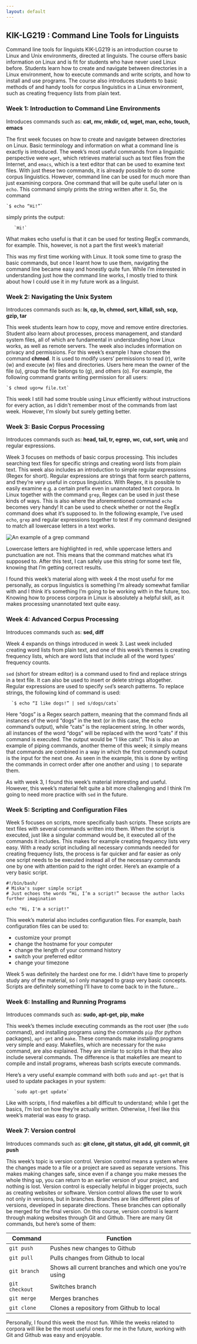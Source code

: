 ```yaml
---
layout: default
---
```

## KIK-LG219 : Command Line Tools for Linguists

Command line tools for linguists KIK-LG219 is an introduction course to Linux and Unix environments, directed at linguists. The course offers basic information on Linux and is fit for students who have never used Linux before. Students learn how to create and navigate between directories in a Linux environment, how to execute commands and write scripts, and how to install and use programs. The course also introduces students to basic methods of and handy tools for corpus linguistics in a Linux environment, such as creating frequency lists from plain text.


### Week 1: Introduction to Command Line Environments

Introduces commands such as: **cat, mv, mkdir, cd, wget, man, echo, touch, emacs**

The first week focuses on how to create and navigate between directories on Linux. Basic terminology and information on what a command line is exactly is introduced. The week’s most useful commands from a linguistic perspective were `wget`, which retrieves material such as text files from the Internet, and `emacs`, which is a text editor that can be used to examine text files. With just these two commands, it is already possible to do some corpus linguistics. However, command line can be used for much more than just examining corpora. One command that will be quite useful later on is `echo`. This command simply prints the string written after it. So, the command

    `$ echo “Hi!”`

simply prints the output:

       `Hi!`

What makes echo useful is that it can be used for testing RegEx commands, for example. This, however, is not a part the first week’s material!

This was my first time working with Linux. It took some time to grasp the basic commands, but once I learnt how to use them, navigating the command line became easy and honestly quite fun. While I’m interested in understanding just how the command line works, I mostly tried to think about how I could use it in my future work as a linguist.

### Week 2: Navigating the Unix System

Introduces commands such as: **ls, cp, ln, chmod, sort, killall, ssh, scp, gzip, tar**

This week students learn how to copy, move and remove entire directories. Student also learn about processes, process management, and standard system files, all of which are fundamental in understanding how Linux works, as well as remote servers. The week also includes information on privacy and permissions.
For this week’s example I have chosen the command **chmod**. It is used to modify users’ permissions to read (r), write (w) and execute (w) files and directories. Users here mean the owner of the file (u), group the file belongs to (g), and others (o). For example, the following command grants writing permission for all users:

    `$ chmod ugo+w file.txt`

This week I still had some trouble using Linux efficiently without instructions for every action, as I didn't remember most of the commands from last week. However, I'm slowly but surely getting better. 

### Week 3: Basic Corpus Processing

Introduces commands such as: **head, tail, tr, egrep, wc, cut, sort, uniq** and regular expressions.

Week 3 focuses on methods of basic corpus processing. This includes searching text files for specific strings and creating word lists from plain text. This week also includes an introduction to simple regular expressions (Regex for short). Regular expressions are strings that form search patterns, and they’re very useful in corpus linguistics. With Regex, it is possible to easily examine e.g. a certain prefix even in unannotated text corpora. In Linux together with the command `grep`, Regex can be used in just these kinds of ways. This is also where the aforementioned command `echo` becomes very handy! It can be used to check whether or not the RegEx command does what it’s supposed to. In the following example, I’ve used `echo`, `grep` and regular expressions together to test if my command designed to match all lowercase letters in a text works.

 ![An example of a grep command](https://i.imgur.com/37QV7Xx.png)

Lowercase letters are highlighted in red, while uppercase letters and punctuation are not. This means that the command matches what it’s supposed to. After this test, I can safely use this string for some text file, knowing that I’m getting correct results.

I found this week’s material along with week 4 the most useful for me personally, as corpus linguistics is something I’m already somewhat familiar with and I think it’s something I’m going to be working with in the future, too. Knowing how to process corpora in Linux is absolutely a helpful skill, as it makes processing unannotated text quite easy.


### Week 4: Advanced Corpus Processing

Introduces commands such as: **sed, diff**

Week 4 expands on things introduced in week 3. Last week included creating word lists from plain text, and one of this week’s themes is creating frequency lists, which are word lists that include all of the word types’ frequency counts.

`sed` (short for stream editor) is a command used to find and replace strings in a text file. It can also be used to insert or delete strings altogether. Regular expressions are used to specify `sed`’s search patterns. To replace strings, the following kind of command is used:

      `$ echo “I like dogs!” | sed s/dogs/cats`

Here “dogs” is a Regex search pattern, meaning that the command finds all instances of the word “dogs” in the text (or in this case, the echo command’s output), while “cats” is the replacement string. In other words, all instances of the word “dogs” will be replaced with the word “cats” if this command is executed. The output would be “I like cats!”. This is also an example of piping commands, another theme of this week; it simply means that commands are combined in a way in which the first command’s output is the input for the next one. As seen in the example, this is done by writing the commands in correct order after one another and using `|` to separate them.

As with week 3, I found this week’s material interesting and useful. However, this week’s material felt quite a bit more challenging and I think I’m going to need more practice with `sed` in the future.


### Week 5: Scripting and Configuration Files

Week 5 focuses on scripts, more specifically bash scripts. These scripts are text files with several commands written into them. When the script is executed, just like a singular command would be, it executed all of the commands it includes. This makes for example creating frequency lists very easy. With a ready script including all necessary commands needed for creating frequency lists, the process is far quicker and far easier as only one script needs to be executed instead all of the necessary commands one by one with attention paid to the right order. Here’s an example of a very basic script.

```
#!/bin/bash/
# Miska's super simple script
# Just echoes the words “Hi, I’m a script!” because the author lacks further imagination

echo "Hi, I'm a script!"
```

This week’s material also includes configuration files. For example, bash configuration files can be used to:
  * customize your prompt
  * change the hostname for your computer
  * change the length of your command history
  * switch your preferred editor
  * change your timezone

Week 5 was definitely the hardest one for me. I didn’t have time to properly study any of the material, so I only managed to grasp very basic concepts. Scripts are definitely something I’ll have to come back to in the future…


### Week 6: Installing and Running Programs

Introduces commands such as: **sudo, apt-get, pip, make**

This week’s themes include executing commands as the root user (the `sudo` command), and installing programs using the commands `pip` (for python packages), `apt-get` and `make`. These commands make installing programs very simple and easy. Makefiles, which are necessary for the `make` command, are also explained.
They are similar to scripts in that they also include several commands. The difference is that makefiles are meant to compile and install programs, whereas bash scripts execute commands.

Here’s a very useful example command with both `sudo` and `apt-get` that is used to update packages in your system: 

       `sudo apt-get update`

Like with scripts, I find makefiles a bit difficult to understand; while I get the basics, I’m lost on how they’re actually written. Otherwise, I feel like this week’s material was easy to grasp.


### Week 7: Version control

Introduces commands such as: **git clone, git status, git add, git commit, git push**

This week’s topic is version control. Version control means a system where the changes made to a file or a project are saved as separate versions. This makes making changes safe, since even if a change you make messes the whole thing up, you can return to an earlier version of your project, and nothing is lost. Version control is especially helpful in bigger projects, such as creating websites or software. Version control allows the user to work not only in versions, but in branches. Branches are like different piles of versions, developed in separate directions. These branches can optionally be merged for the final version. On this course, version control is learnt through making websites through Git and Github. There are many Git commands, but here’s some of them:

| Command        | Function                                              |
| ---------      | -------                                               |
| `git push`     | Pushes new changes to Github                          |
| `git pull`     | Pulls changes from Github to local                    |
| `git branch`   | Shows all current branches and which one you’re using |
| `git checkout` | Switches branch                                       |
| `git merge`    | Merges branches                                       |
| `git clone`    | Clones a repository from Github to local              |

Personally, I found this week the most fun. While the weeks related to corpora will like be the most useful ones for me in the future, working with Git and Github was easy and enjoyable.
